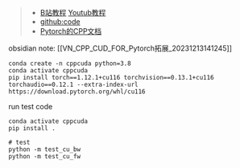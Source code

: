 > - [B站教程](https://www.bilibili.com/video/BV1pG411F7Yx/?p=2&spm_id_from=pageDriver&vd_source=884f4bc9c9cd33b8196db78368e7fce9) [Youtub教程](https://www.youtube.com/watch?v=oG0WUq3bRz0)
> - [github:code](https://github.com/kwea123/pytorch-cppcuda-tutorial/blob/master/interpolation_kernel.cu)
> - [Pytorch的CPP文档](https://pytorch.org/cppdocs/#pytorch-c-api)


obsidian note: [[VN_CPP_CUD_FOR_Pytorch拓展_20231213141245]]


```shell
conda create -n cppcuda python=3.8
conda activate cppcuda
pip install torch==1.12.1+cu116 torchvision==0.13.1+cu116 torchaudio==0.12.1 --extra-index-url https://download.pytorch.org/whl/cu116
```


run test code
```shell
conda activate cppcuda
pip install .

# test
python -m test_cu_bw
python -m test_cu_fw
```

